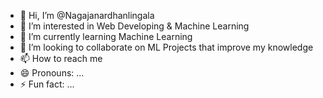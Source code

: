 - 👋 Hi, I’m @Nagajanardhanlingala
- 👀 I’m interested in Web Developing & Machine Learning
- 🌱 I’m currently learning Machine Learning
- 💞️ I’m looking to collaborate on ML Projects that improve my knowledge
- 📫 How to reach me
- 😄 Pronouns: ...
- ⚡ Fun fact: ...

<!---
Nagajanardhanlingala/Nagajanardhanlingala is a ✨ special ✨ repository because its `README.md` (this file) appears on your GitHub profile.
You can click the Preview link to take a look at your changes.
--->
